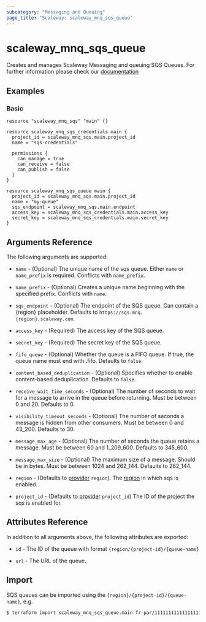 ```yaml
---
subcategory: "Messaging and Queuing"
page_title: "Scaleway: scaleway_mnq_sqs_queue"
---
```


# scaleway_mnq_sqs_queue

Creates and manages Scaleway Messaging and queuing SQS Queues.
For further information please check
our [documentation](https://www.scaleway.com/en/docs/serverless/messaging/how-to/create-manage-queues/)

## Examples

### Basic

```hcl
resource "scaleway_mnq_sqs" "main" {}

resource scaleway_mnq_sqs_credentials main {
  project_id = scaleway_mnq_sqs.main.project_id
  name = "sqs-credentials"

  permissions {
    can_manage = true
    can_receive = false
    can_publish = false
  }
}

resource scaleway_mnq_sqs_queue main {
  project_id = scaleway_mnq_sqs.main.project_id
  name = "my-queue"
  sqs_endpoint = scaleway_mnq_sqs.main.endpoint
  access_key = scaleway_mnq_sqs_credentials.main.access_key
  secret_key = scaleway_mnq_sqs_credentials.main.secret_key
}
```

## Arguments Reference

The following arguments are supported:

- `name` - (Optional) The unique name of the sqs queue. Either `name` or `name_prefix` is required. Conflicts with `name_prefix`.

- `name_prefix` - (Optional) Creates a unique name beginning with the specified prefix. Conflicts with `name`.

- `sqs_endpoint` - (Optional) The endpoint of the SQS queue. Can contain a {region} placeholder. Defaults to `https://sqs.mnq.{region}.scaleway.com`.

- `access_key` - (Required) The access key of the SQS queue.

- `secret_key` - (Required) The secret key of the SQS queue.

- `fifo_queue` - (Optional) Whether the queue is a FIFO queue. If true, the queue name must end with .fifo. Defaults to `false`.

- `content_based_deduplication` - (Optional) Specifies whether to enable content-based deduplication. Defaults to `false`.

- `receive_wait_time_seconds` - (Optional) The number of seconds to wait for a message to arrive in the queue before returning. Must be between 0 and 20. Defaults to 0.

- `visibility_timeout_seconds` - (Optional) The number of seconds a message is hidden from other consumers. Must be between 0 and 43_200. Defaults to 30.

- `message_max_age` - (Optional) The number of seconds the queue retains a message. Must be between 60 and 1_209_600. Defaults to 345_600.

- `message_max_size` - (Optional) The maximum size of a message. Should be in bytes. Must be between 1024 and 262_144. Defaults to 262_144.

- `region` - (Defaults to [provider](../index.md#region) `region`). The [region](../guides/regions_and_zones.md#regions) in which sqs is enabled.

- `project_id` - (Defaults to [provider](../index.md#project_id) `project_id`) The ID of the project the sqs is enabled for.


## Attributes Reference

In addition to all arguments above, the following attributes are exported:

- `id` - The ID of the queue with format `{region/{project-id}/{queue-name}`

- `url` - The URL of the queue.

## Import

SQS queues can be imported using the `{region}/{project-id}/{queue-name}`, e.g.

```bash
$ terraform import scaleway_mnq_sqs_queue.main fr-par/11111111111111111111111111111111/my-queue
```
